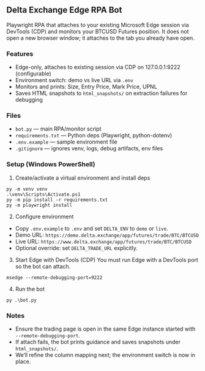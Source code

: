 ## Delta Exchange Edge RPA Bot

Playwright RPA that attaches to your existing Microsoft Edge session via DevTools (CDP) and monitors your BTCUSD Futures position. It does not open a new browser window; it attaches to the tab you already have open.

### Features
- Edge-only, attaches to existing session via CDP on 127.0.0.1:9222 (configurable)
- Environment switch: demo vs live URL via `.env`
- Monitors and prints: Size, Entry Price, Mark Price, UPNL
- Saves HTML snapshots to `html_snapshots/` on extraction failures for debugging

### Files
- `bot.py` — main RPA/monitor script
- `requirements.txt` — Python deps (Playwright, python-dotenv)
- `.env.example` — sample environment file
- `.gitignore` — ignores venv, logs, debug artifacts, env files

### Setup (Windows PowerShell)
1) Create/activate a virtual environment and install deps
```
py -m venv venv
.\venv\Scripts\Activate.ps1
py -m pip install -r requirements.txt
py -m playwright install
```

2) Configure environment
- Copy `.env.example` to `.env` and set `DELTA_ENV` to `demo` or `live`.
- Demo URL: `https://demo.delta.exchange/app/futures/trade/BTC/BTCUSD`
- Live URL: `https://www.delta.exchange/app/futures/trade/BTC/BTCUSD`
- Optional override: set `DELTA_TRADE_URL` explicitly.

3) Start Edge with DevTools (CDP)
You must run Edge with a DevTools port so the bot can attach.
```
msedge --remote-debugging-port=9222
```

4) Run the bot
```
py .\bot.py
```

### Notes
- Ensure the trading page is open in the same Edge instance started with `--remote-debugging-port`.
- If attach fails, the bot prints guidance and saves snapshots under `html_snapshots/`.
- We’ll refine the column mapping next; the environment switch is now in place.
